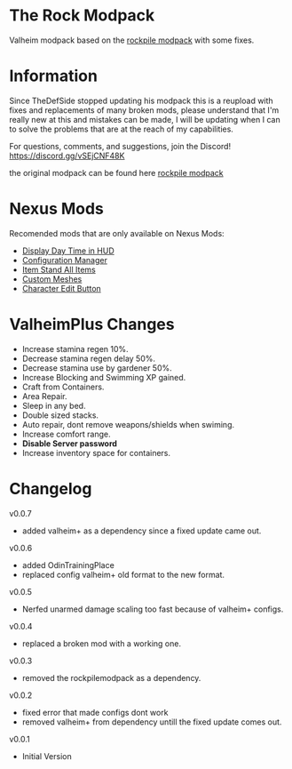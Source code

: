 # The Rock Modpack
Valheim modpack based on the [rockpile modpack](https://valheim.thunderstore.io/package/thedefside/TheRockPileModpack/) with some fixes.

# Information
Since TheDefSide stopped updating his modpack this is a reupload with fixes and replacements of many broken mods, please understand that I'm really new at this and mistakes can be made, I will be updating when I can to solve the problems that are at the reach of my capabilities.

For questions, comments, and suggestions, join the Discord! https://discord.gg/vSEjCNF48K

the original modpack can be found here [rockpile modpack](https://valheim.thunderstore.io/package/thedefside/TheRockPileModpack/)

# Nexus Mods
Recomended mods that are only available on Nexus Mods:

- [Display Day Time in HUD](https://www.nexusmods.com/valheim/mods/861)
- [Configuration Manager](https://www.nexusmods.com/valheim/mods/740)
- [Item Stand All Items](https://www.nexusmods.com/valheim/mods/1244)
- [Custom Meshes](https://www.nexusmods.com/valheim/mods/184)
- [Character Edit Button](https://www.nexusmods.com/valheim/mods/650)

# ValheimPlus Changes
 - Increase stamina regen 10%.
 - Decrease stamina regen delay 50%.
 - Decrease stamina use by gardener 50%.
 - Increase Blocking and Swimming XP gained.
 - Craft from Containers.
 - Area Repair.
 - Sleep in any bed.
 - Double sized stacks.
 - Auto repair, dont remove weapons/shields when swiming.
 - Increase comfort range.
 - **Disable Server password**
 - Increase inventory space for containers.

# Changelog

v0.0.7

 - added valheim+ as a dependency since a fixed update came out.

v0.0.6

 - added OdinTrainingPlace
 - replaced config valheim+ old format to the new format.

v0.0.5

 - Nerfed unarmed damage scaling too fast because of valheim+ configs.

v0.0.4

 - replaced a broken mod  with a working one.

v0.0.3

 - removed the rockpilemodpack as a dependency. 

v0.0.2 
 - fixed error that made configs dont work
 - removed valheim+ from dependency untill the fixed update comes out.

v0.0.1
 - Initial Version

